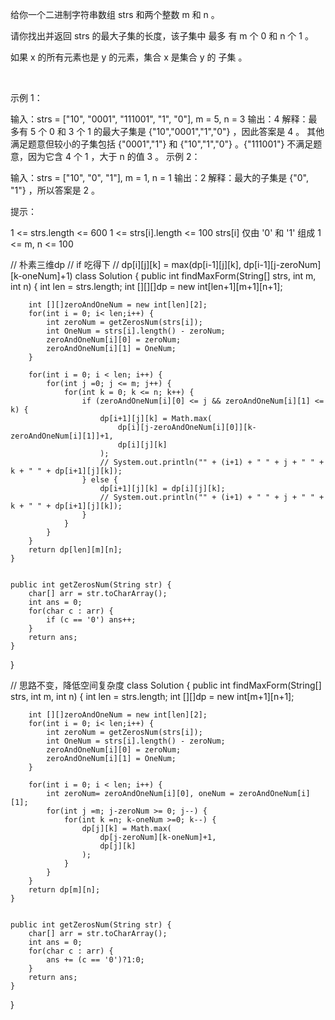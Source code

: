 给你一个二进制字符串数组 strs 和两个整数 m 和 n 。

请你找出并返回 strs 的最大子集的长度，该子集中 最多 有 m 个 0 和 n 个 1 。

如果 x 的所有元素也是 y 的元素，集合 x 是集合 y 的 子集 。

 

示例 1：

输入：strs = ["10", "0001", "111001", "1", "0"], m = 5, n = 3
输出：4
解释：最多有 5 个 0 和 3 个 1 的最大子集是 {"10","0001","1","0"} ，因此答案是 4 。
其他满足题意但较小的子集包括 {"0001","1"} 和 {"10","1","0"} 。{"111001"} 不满足题意，因为它含 4 个 1 ，大于 n 的值 3 。
示例 2：

输入：strs = ["10", "0", "1"], m = 1, n = 1
输出：2
解释：最大的子集是 {"0", "1"} ，所以答案是 2 。
 

提示：

1 <= strs.length <= 600
1 <= strs[i].length <= 100
strs[i] 仅由 '0' 和 '1' 组成
1 <= m, n <= 100


// 朴素三维dp
// if 吃得下
// dp[i][j][k] = max(dp[i-1][j][k], dp[i-1][j-zeroNum][k-oneNum]+1)
class Solution {
    public int findMaxForm(String[] strs, int m, int n) {
        int len = strs.length;
        int [][][]dp = new int[len+1][m+1][n+1];

        int [][]zeroAndOneNum = new int[len][2];
        for(int i = 0; i< len;i++) {
            int zeroNum = getZerosNum(strs[i]);
            int OneNum = strs[i].length() - zeroNum;
            zeroAndOneNum[i][0] = zeroNum;
            zeroAndOneNum[i][1] = OneNum;
        }

        for(int i = 0; i < len; i++) {
            for(int j =0; j <= m; j++) {
                for(int k = 0; k <= n; k++) {
                    if (zeroAndOneNum[i][0] <= j && zeroAndOneNum[i][1] <= k) {
                        dp[i+1][j][k] = Math.max(
                            dp[i][j-zeroAndOneNum[i][0]][k-zeroAndOneNum[i][1]]+1,
                            dp[i][j][k]
                        );
                        // System.out.println("" + (i+1) + " " + j + " " + k + " " + dp[i+1][j][k]);
                    } else {
                        dp[i+1][j][k] = dp[i][j][k];
                        // System.out.println("" + (i+1) + " " + j + " " + k + " " + dp[i+1][j][k]);
                    }
                }
            }
        }
        return dp[len][m][n];
    }


    public int getZerosNum(String str) {
        char[] arr = str.toCharArray();
        int ans = 0;
        for(char c : arr) {
            if (c == '0') ans++;
        }
        return ans;
    }
}


// 思路不变，降低空间复杂度
class Solution {
    public int findMaxForm(String[] strs, int m, int n) {
        int len = strs.length;
        int [][]dp = new int[m+1][n+1];

        int [][]zeroAndOneNum = new int[len][2];
        for(int i = 0; i< len;i++) {
            int zeroNum = getZerosNum(strs[i]);
            int OneNum = strs[i].length() - zeroNum;
            zeroAndOneNum[i][0] = zeroNum;
            zeroAndOneNum[i][1] = OneNum;
        }

        for(int i = 0; i < len; i++) {
            int zeroNum= zeroAndOneNum[i][0], oneNum = zeroAndOneNum[i][1];
            for(int j =m; j-zeroNum >= 0; j--) {
                for(int k =n; k-oneNum >=0; k--) {
                    dp[j][k] = Math.max(
                        dp[j-zeroNum][k-oneNum]+1,
                        dp[j][k]
                    );
                }
            }
        }
        return dp[m][n];
    }


    public int getZerosNum(String str) {
        char[] arr = str.toCharArray();
        int ans = 0;
        for(char c : arr) {
            ans += (c == '0')?1:0;
        }
        return ans;
    }
}
